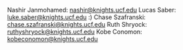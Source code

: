 Nashir Janmohamed: nashir@knights.ucf.edu
Lucas Saber: luke.saber@knights.ucf.edu :)
Chase Szafranski: chase.szafranski@knights.ucf.edu
Ruth Shryock: ruthyshryock@knights.ucf.edu
Kobe Conomon: kobeconomon@knights.ucf.edu